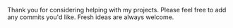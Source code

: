 Thank you for considering helping with my projects. Please feel free to add any commits you'd like. Fresh ideas are always welcome.
